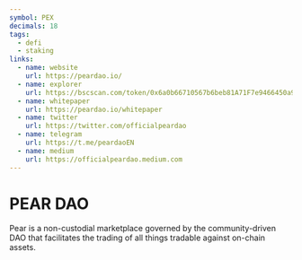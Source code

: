 ```yaml
---
symbol: PEX
decimals: 18
tags:
  - defi
  - staking
links:
  - name: website
    url: https://peardao.io/
  - name: explorer
    url: https://bscscan.com/token/0x6a0b66710567b6beb81A71F7e9466450a91a384b
  - name: whitepaper
    url: https://peardao.io/whitepaper
  - name: twitter
    url: https://twitter.com/officialpeardao
  - name: telegram
    url: https://t.me/peardaoEN
  - name: medium
    url: https://officialpeardao.medium.com
---
```


# PEAR DAO

Pear is a non-custodial marketplace governed by the community-driven DAO that facilitates the trading of all things tradable against on-chain assets.
